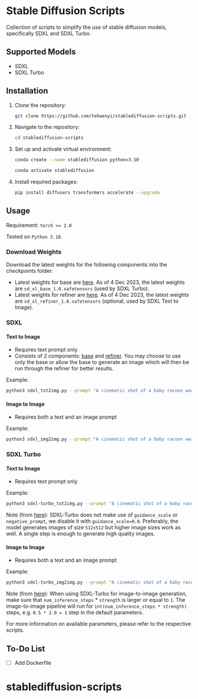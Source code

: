 # Stable Diffusion Scripts

Collection of scripts to simplify the use of stable diffusion models, specifically SDXL and SDXL Turbo.

## Supported Models
- SDXL
- SDXL Turbo

## Installation

1. Clone the repository:

   ```bash
   git clone https://github.com/tehwenyi/stablediffusion-scripts.git

1. Navigate to the repository:

   ```bash
   cd stablediffusion-scripts
   ```

1. Set up and activate virtual environment:

   ```bash
   conda create --name stablediffusion python=3.10
   ```

   ```bash
   conda activate stablediffusion
   ```

1. Install required packages:

   ```bash
   pip install diffusers transformers accelerate --upgrade
   ```

## Usage

Requirement: `torch >= 2.0`

Tested on `Python 3.10`.

### Download Weights

Download the latest weights for the following components into the checkpoints folder:

- Latest weights for base are [here](https://huggingface.co/stabilityai/stable-diffusion-xl-base-1.0/tree/main). As of 4 Dec 2023, the latest weights are `sd_xl_base_1.0.safetensors` (used by SDXL Turbo).
- Latest weights for refiner are [here](https://huggingface.co/stabilityai/stable-diffusion-xl-refiner-1.0/tree/main). As of 4 Dec 2023, the latest weights are `sd_xl_refiner_1.0.safetensors` (optional, used by SDXL Text to Image).

### SDXL

#### Text to Image
- Requires text prompt only
- Consists of 2 components: [base](https://huggingface.co/stabilityai/stable-diffusion-xl-base-1.0) and [refiner](https://huggingface.co/stabilityai/stable-diffusion-xl-refiner-1.0). You may choose to use only the base or allow the base to generate an image which will then be run through the refiner for better results.

Example:
```bash
python3 sdxl_txt2img.py --prompt "A cinematic shot of a baby racoon wearing an intricate italian priest robe." --num-samples 5
```

#### Image to Image
- Requires both a text and an image prompt

Example:
```bash
python3 sdxl_img2img.py --prompt "A cinematic shot of a baby racoon wearing an intricate italian priest robe." --init-image-path "example-racoon.png" --num-samples 5
```

### SDXL Turbo

#### Text to Image
- Requires text prompt only

Example:
```bash
python3 sdxl-turbo_txt2img.py --prompt "A cinematic shot of a baby racoon wearing an intricate italian priest robe." --num-samples 5
```

Note (from [here](https://huggingface.co/stabilityai/sdxl-turbo)): SDXL-Turbo does not make use of `guidance_scale` or `negative_prompt`, we disable it with `guidance_scale=0.0`. Preferably, the model generates images of size `512x512` but higher image sizes work as well. A single step is enough to generate high quality images.

#### Image to Image
- Requires both a text and an image prompt

Example:
```bash
python3 sdxl-turbo_img2img.py --prompt "A cinematic shot of a baby racoon wearing an intricate italian priest robe." --init-image-path "example-racoon.png" --num-samples 5
```

Note (from [here](https://huggingface.co/stabilityai/sdxl-turbo)): When using SDXL-Turbo for image-to-image generation, make sure that `num_inference_steps` * `strength` is larger or equal to `1`. The image-to-image pipeline will run for `int(num_inference_steps * strength)` steps, e.g. `0.5 * 2.0 = 1` step in the default parameters.

For more information on available parameters, please refer to the respective scripts.

## To-Do List
- [ ] Add Dockerfile
# stablediffusion-scripts
